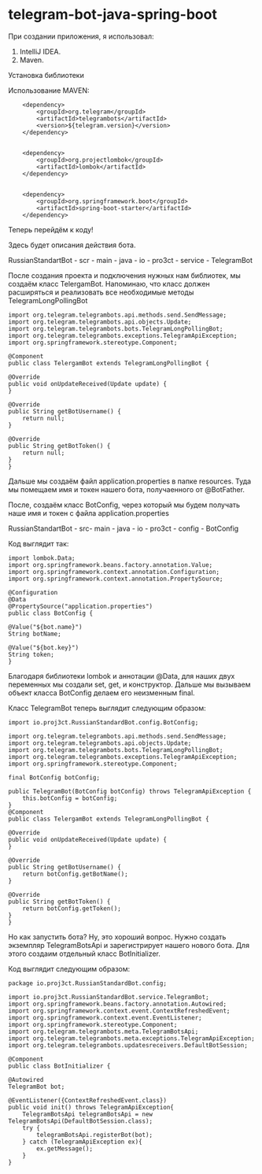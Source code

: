 # telegram-bot-java-spring-boot
При создании приложения, я использовал:

1. IntelliJ IDEA.
2. Maven.

Установка библиотеки 

Использование MAVEN: 

        <dependency>
			<groupId>org.telegram</groupId>
			<artifactId>telegrambots</artifactId>
			<version>${telegram.version}</version>
		</dependency>
        
        
        <dependency>
			<groupId>org.projectlombok</groupId>
			<artifactId>lombok</artifactId>
		</dependency>
        
        
        <dependency>
			<groupId>org.springframework.boot</groupId>
			<artifactId>spring-boot-starter</artifactId>
		</dependency>
        
        
        
Теперь перейдём к коду! 

Здесь будет описания действия бота. 


RussianStandartBot - scr - main - java - io  - pro3ct - service - TelegramBot

После создания проекта и подключения нужных нам библиотек, мы создаём класс TelergamBot. Напоминаю, 
что класс должен расширяться и реализовать все необходимые методы TelegramLongPollingBot

    
    import org.telegram.telegrambots.api.methods.send.SendMessage;
    import org.telegram.telegrambots.api.objects.Update;
    import org.telegram.telegrambots.bots.TelegramLongPollingBot;
    import org.telegram.telegrambots.exceptions.TelegramApiException;
    import org.springframework.stereotype.Component;
    
    @Component
    public class TelergamBot extends TelegramLongPollingBot {
    
    @Override
    public void onUpdateReceived(Update update) {
    }
   
    @Override
    public String getBotUsername() {
        return null;
    }

    @Override
    public String getBotToken() {      
        return null;
    }
    }

Дальше мы создаём файл application.properties в папке resources. Туда мы помещаем имя и токен нашего бота, получаенного от @BotFather. 

После, создаём класс BotConfig, через который мы будем получать наше имя и токен с файла application.properties 

RussianStandartBot - src- main - java - io - pro3ct - config - BotConfig 

Код выглядит так: 

    import lombok.Data;
    import org.springframework.beans.factory.annotation.Value;
    import org.springframework.context.annotation.Configuration;
    import org.springframework.context.annotation.PropertySource;
    
    @Configuration
    @Data
    @PropertySource("application.properties")
    public class BotConfig {
    
    @Value("${bot.name}")
    String botName;
    
    @Value("${bot.key}")
    String token;
    }

Благодаря библиотеки lombok и аннотации @Data, для наших двух переменных мы создали set, get, и конструктор. 
Дальше мы вызываем объект класса BotConfig делаем его неизменным final. 

Класс TelegramBot теперь выглядит следующим образом: 

    import io.proj3ct.RussianStandardBot.config.BotConfig;
    
    import org.telegram.telegrambots.api.methods.send.SendMessage;
    import org.telegram.telegrambots.api.objects.Update;
    import org.telegram.telegrambots.bots.TelegramLongPollingBot;
    import org.telegram.telegrambots.exceptions.TelegramApiException;
    import org.springframework.stereotype.Component;
   
    final BotConfig botConfig;

    public TelegramBot(BotConfig botConfig) throws TelegramApiException {
        this.botConfig = botConfig;
    }
    @Component
    public class TelergamBot extends TelegramLongPollingBot {
    
    @Override
    public void onUpdateReceived(Update update) {
    }
   
    @Override
    public String getBotUsername() {
        return botConfig.getBotName();
    }

    @Override
    public String getBotToken() {      
        return botConfig.getToken();
    }
    }
    
Но как запустить бота? Ну, это хороший вопрос. Нужно создать экземпляр TelegramBotsApi и зарегистрирует нашего нового бота. Для этого создаим отдельный класс BotInitializer.

Код выглядит следующим образом: 

    package io.proj3ct.RussianStandardBot.config;

    import io.proj3ct.RussianStandardBot.service.TelegramBot;
    import org.springframework.beans.factory.annotation.Autowired;
    import org.springframework.context.event.ContextRefreshedEvent;
    import org.springframework.context.event.EventListener;
    import org.springframework.stereotype.Component;
    import org.telegram.telegrambots.meta.TelegramBotsApi;
    import org.telegram.telegrambots.meta.exceptions.TelegramApiException;
    import org.telegram.telegrambots.updatesreceivers.DefaultBotSession;

    @Component
    public class BotInitializer {

    @Autowired
    TelegramBot bot;

    @EventListener({ContextRefreshedEvent.class})
    public void init() throws TelegramApiException{
        TelegramBotsApi telegramBotsApi = new TelegramBotsApi(DefaultBotSession.class);
        try {
            telegramBotsApi.registerBot(bot);
        } catch (TelegramApiException ex){
            ex.getMessage();
        }
    }
